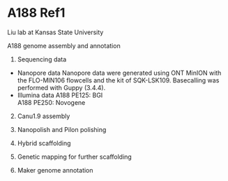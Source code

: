 # A188 Ref1
Liu lab at Kansas State University

A188 genome assembly and annotation

1. Sequencing data
- Nanopore data
Nanopore data were generated using ONT MinION with the FLO-MIN106 flowcells and the kit of SQK-LSK109. Basecalling was performed with Guppy (3.4.4).
- Illumina data
A188 PE125: BGI  
A188 PE250: Novogene

2. Canu1.9 assembly

3. Nanopolish and Pilon polishing

4. Hybrid scaffolding

5. Genetic mapping for further scaffolding

6. Maker genome annotation

